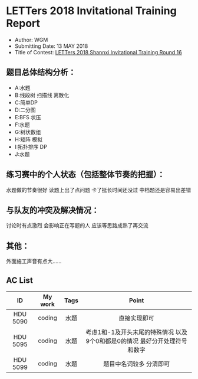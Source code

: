 # LETTers 2018 Invitational Training Report

- Author: WGM
- Submitting Date: 13 MAY 2018
- Title of Contest: [LETTers 2018 Shannxi Invitational Training Round 16](https://vjudge.net/contest/228885)

## 题目总体结构分析：

- A:水题
- B:线段树 扫描线 离散化
- C:简单DP
- D:二分图
- E:BFS 状压
- F:水题
- G:树状数组
- H:矩阵 模拟
- I:拓扑排序 DP
- J:水题

## 练习赛中的个人状态（包括整体节奏的把握）：

水题做的节奏很好
读题上出了点问题 卡了挺长时间还没过
中档题还是容易出差错

## 与队友的冲突及解决情况：

讨论时有点激烈 会影响正在写题的人
应该等思路成熟了再交流

## 其他：

外面施工声音有点大……

## AC List

| ID | My work | Tags | Point | 
| :-: | :-: | :-: | :-: | 
| HDU 5090 | coding | 水题 | 直接实现即可 |
| HDU 5095 | coding | 水题 | 考虑1和-1及开头末尾的特殊情况 以及9个0和都是0的情况 最好分开处理符号和数字 |
| HDU 5099 | coding | 水题 | 题目中名词较多 分清即可 |
